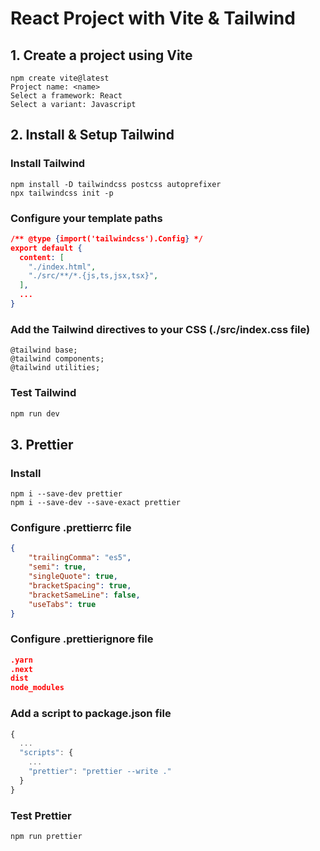 # React Project with Vite & Tailwind

## 1. Create a project using Vite

```console
npm create vite@latest
Project name: <name>
Select a framework: React
Select a variant: Javascript
```

## 2. Install & Setup Tailwind

### Install Tailwind

```console
npm install -D tailwindcss postcss autoprefixer
npx tailwindcss init -p
```

### Configure your template paths

```json
/** @type {import('tailwindcss').Config} */
export default {
  content: [
    "./index.html",
    "./src/**/*.{js,ts,jsx,tsx}",
  ],
  ...
}
```

### Add the Tailwind directives to your CSS (./src/index.css file)

```console
@tailwind base;
@tailwind components;
@tailwind utilities;
```

### Test Tailwind

```js
npm run dev
```

## 3. Prettier

### Install

```
npm i --save-dev prettier
npm i --save-dev --save-exact prettier
```

### Configure .prettierrc file

```json
{
	"trailingComma": "es5",
	"semi": true,
	"singleQuote": true,
	"bracketSpacing": true,
	"bracketSameLine": false,
	"useTabs": true
}
```

### Configure .prettierignore file

```json
.yarn
.next
dist
node_modules
```

### Add a script to package.json file

```js
{
  ...
  "scripts": {
    ...
    "prettier": "prettier --write ."
  }
}
```

### Test Prettier

```js
npm run prettier
```
